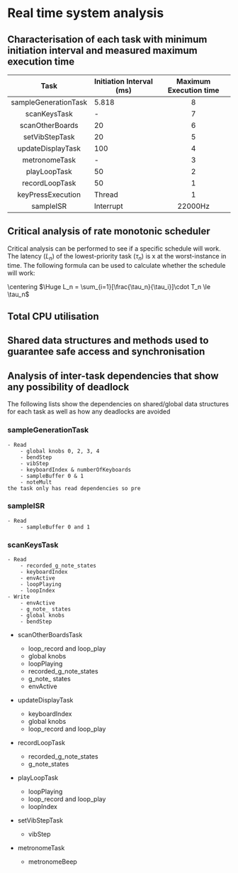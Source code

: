 # Real time system analysis 

## Characterisation of each task with minimum initiation interval and measured maximum execution time

|         Task         | Initiation Interval (ms)| Maximum Execution time |
|:--------------------:|-------------------------|:----------------------:|
| sampleGenerationTask |        5.818            |     8                  |
|     scanKeysTask     |         -               |     7                  |
| scanOtherBoards      |        20               | 6                      |
| setVibStepTask       |       20                | 5                      |
|   updateDisplayTask  |       100               |      4                 |
| metronomeTask        |       -                 | 3                             |
| playLoopTask         |       50                | 2                             |
|    recordLoopTask    |      50                 |     1                         |
| keyPressExecution    | Thread                  |     1                        |
|       sampleISR      | Interrupt               |  22000Hz               |

## Critical analysis of rate monotonic scheduler
Critical analysis can be performed to see if a specific schedule will work. The latency ($L_n$) of the lowest-priority task ($\tau_n$) is x at the worst-instance in time. The following formula can be used to calculate whether the schedule will work: 

\centering $\Huge L_n = \sum_{i=1}[\frac{\tau_n}{\tau_i}]\cdot T_n \le \tau_n$

## Total CPU utilisation

## Shared data structures and methods used to guarantee safe access and synchronisation
 
 

## Analysis of inter-task dependencies that show any possibility of deadlock

The following lists show the  dependencies on shared/global data structures for each task as well as how any deadlocks are avoided
### sampleGenerationTask
    - Read
        - global knobs 0, 2, 3, 4 
        - bendStep 
        - vibStep 
        - keyboardIndex & numberOfKeyboards 
        - sampleBuffer 0 & 1 
        - noteMult 
    the task only has read dependencies so pre


### sampleISR
    - Read
        - sampleBuffer 0 and 1 
    

### scanKeysTask
    - Read
        - recorded_g_note_states 
        - keyboardIndex 
        - envActive 
        - loopPlaying 
        - loopIndex 
    - Write 
        - envActive 
        - g_note_ states 
        - global knobs 
        - bendStep

- scanOtherBoardsTask
    - loop_record and loop_play
    - global knobs
    - loopPlaying
    - recorded_g_note_states
    - g_note_ states
    - envActive

- updateDisplayTask
    - keyboardIndex
    - global knobs
    - loop_record and loop_play

- recordLoopTask
    - recorded_g_note_states
    - g_note_states
- playLoopTask
    - loopPlaying
    - loop_record and loop_play
    - loopIndex

- setVibStepTask
    -  vibStep

- metronomeTask
    - metronomeBeep

